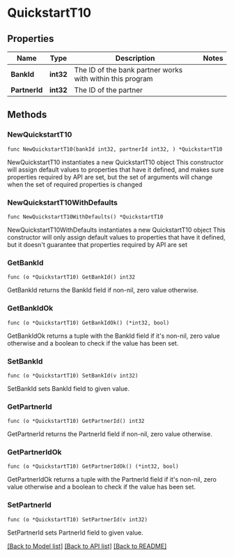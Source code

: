 # QuickstartT10

## Properties

Name | Type | Description | Notes
------------ | ------------- | ------------- | -------------
**BankId** | **int32** | The ID of the bank partner works with within this program | 
**PartnerId** | **int32** | The ID of the partner | 

## Methods

### NewQuickstartT10

`func NewQuickstartT10(bankId int32, partnerId int32, ) *QuickstartT10`

NewQuickstartT10 instantiates a new QuickstartT10 object
This constructor will assign default values to properties that have it defined,
and makes sure properties required by API are set, but the set of arguments
will change when the set of required properties is changed

### NewQuickstartT10WithDefaults

`func NewQuickstartT10WithDefaults() *QuickstartT10`

NewQuickstartT10WithDefaults instantiates a new QuickstartT10 object
This constructor will only assign default values to properties that have it defined,
but it doesn't guarantee that properties required by API are set

### GetBankId

`func (o *QuickstartT10) GetBankId() int32`

GetBankId returns the BankId field if non-nil, zero value otherwise.

### GetBankIdOk

`func (o *QuickstartT10) GetBankIdOk() (*int32, bool)`

GetBankIdOk returns a tuple with the BankId field if it's non-nil, zero value otherwise
and a boolean to check if the value has been set.

### SetBankId

`func (o *QuickstartT10) SetBankId(v int32)`

SetBankId sets BankId field to given value.


### GetPartnerId

`func (o *QuickstartT10) GetPartnerId() int32`

GetPartnerId returns the PartnerId field if non-nil, zero value otherwise.

### GetPartnerIdOk

`func (o *QuickstartT10) GetPartnerIdOk() (*int32, bool)`

GetPartnerIdOk returns a tuple with the PartnerId field if it's non-nil, zero value otherwise
and a boolean to check if the value has been set.

### SetPartnerId

`func (o *QuickstartT10) SetPartnerId(v int32)`

SetPartnerId sets PartnerId field to given value.



[[Back to Model list]](../README.md#documentation-for-models) [[Back to API list]](../README.md#documentation-for-api-endpoints) [[Back to README]](../README.md)


